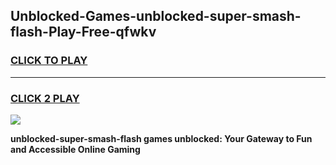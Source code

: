 
## Unblocked-Games-unblocked-super-smash-flash-Play-Free-qfwkv
<h3>
<a href="https://premium76.site?title=unblocked-super-smash-flash&ref=10A">CLICK TO PLAY</a></h3>
<hr>

<h3>
<a href="https://premium76.site?title=unblocked-super-smash-flash&ref=10A">CLICK 2 PLAY</a>
  
</h3>

<a href="https://premium76.site?title=unblocked-super-smash-flash&ref=10A"><img src="https://clearcache.store/games.png"></a>


**unblocked-super-smash-flash games unblocked: Your Gateway to Fun and Accessible Online Gaming**
